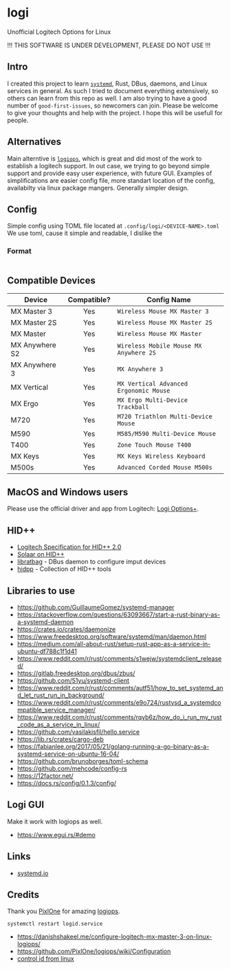 # logi
Unofficial Logitech Options for Linux

!!! THIS SOFTWARE IS UNDER DEVELOPMENT, PLEASE DO NOT USE !!!

## Intro
I created this project to learn [`systemd`](https://wiki.archlinux.org/title/systemd), Rust, DBus, daemons, and Linux services in general.
As such I tried to document everything extensively, so others can learn from this repo as well.
I am also trying to have a good number of `good-first-issues`, so newcomers can join.
Please be welcome to give your thoughts and help with the project.
I hope this will be usefull for people.


## Alternatives
Main alterntive is [`logiops`](https://github.com/PixlOne/logiops),
which is great and did most of the work to establish a logitech support.
In out case, we trying to go beyond simple support and provide easy user experience,
with future GUI. Examples of simplifications are easier config file, more standart
location of the config, availabilty via linux package mangers.
Generally simpler design.

## Config
Simple config using TOML file located at `.config/logi/<DEVICE-NAME>.toml`
We use toml, cause it simple and readable, I dislike the 

### Format
```

```


## Compatible Devices
|     Device     | Compatible? |              Config Name               |
| -------------- | :---------: | -------------------------------------- |
|  MX Master 3   |     Yes     |      `Wireless Mouse MX Master 3`      |
|  MX Master 2S  |     Yes     |     `Wireless Mouse MX Master 2S`      |
|   MX Master    |     Yes     |       `Wireless Mouse MX Master`       |
| MX Anywhere S2 |     Yes     | `Wireless Mobile Mouse MX Anywhere 2S` |
| MX Anywhere 3  |     Yes     |            `MX Anywhere 3`             |
|  MX Vertical   |     Yes     | `MX Vertical Advanced Ergonomic Mouse` |
|    MX Ergo     |     Yes     |   `MX Ergo Multi-Device Trackball `    |
|      M720      |     Yes     |  `M720 Triathlon Multi-Device Mouse`   |
|      M590      |     Yes     |     `M585/M590 Multi-Device Mouse`     |
|      T400      |     Yes     |        `Zone Touch Mouse T400`         |
|    MX Keys     |     Yes     |      `MX Keys Wireless Keyboard`       |
|      M500s     |     Yes     |     `Advanced Corded Mouse M500s`      |


## MacOS and Windows users
Please use the official driver and app from Logitech: [Logi Options+](https://www.logitech.com/en-us/software/logi-options-plus.html).

## HID++
- [Logitech Specification for HID++ 2.0](https://lekensteyn.nl/files/logitech/logitech_hidpp_2.0_specification_draft_2012-06-04.pdf)
- [Solaar on HID++](https://pwr-solaar.github.io/Solaar/features.html)
- [libratbag](https://github.com/libratbag/libratbag) - DBus daemon to configure imput devices
- [hidpp](https://github.com/cvuchener/hidpp) - Collection of HID++ tools 


## Libraries to use
- https://github.com/GuillaumeGomez/systemd-manager
- https://stackoverflow.com/questions/63093667/start-a-rust-binary-as-a-systemd-daemon
- https://crates.io/crates/daemonize
- https://www.freedesktop.org/software/systemd/man/daemon.html
- https://medium.com/all-about-rust/setup-rust-app-as-a-service-in-ubuntu-df788c1f1d41
- https://www.reddit.com/r/rust/comments/s1wejw/systemdclient_released/
- https://gitlab.freedesktop.org/dbus/zbus/
- https://github.com/51yu/systemd-client
- https://www.reddit.com/r/rust/comments/autf51/how_to_set_systemd_and_let_rust_run_in_background/
- https://www.reddit.com/r/rust/comments/e9o724/rustysd_a_systemdcompatible_service_manager/
- https://www.reddit.com/r/rust/comments/rqyb6z/how_do_i_run_my_rust_code_as_a_service_in_linux/
- https://github.com/vasilakisfil/hello.service
- https://lib.rs/crates/cargo-deb
- https://fabianlee.org/2017/05/21/golang-running-a-go-binary-as-a-systemd-service-on-ubuntu-16-04/
- https://github.com/brunoborges/toml-schema
- https://github.com/mehcode/config-rs
- https://12factor.net/
- https://docs.rs/config/0.1.3/config/


## Logi GUI
Make it work with logiops as well.
- https://www.egui.rs/#demo


## Links
- [systemd.io](https://systemd.io/)


## Credits
Thank you [PixlOne](https://github.com/PixlOne) for amazing [logiops](https://github.com/PixlOne/logiops).










```systemctl restart logid.service```

- https://danishshakeel.me/configure-logitech-mx-master-3-on-linux-logiops/
- https://github.com/PixlOne/logiops/wiki/Configuration
- [control id from linux](https://github.com/torvalds/linux/blob/master/include/uapi/linux/input-event-codes.h)




